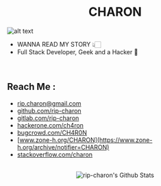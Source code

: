 <div align="center">
<h1>CHARON</h1> 
</div>
  
![alt text](https://m.media-amazon.com/images/I/81LSP0rGz1L._SS500_.jpg)

- WANNA READ MY STORY 👆🏻
- Full Stack Developer, Geek and a Hacker 👀

</br>

## Reach Me : 
- [rip.charon@gmail.com](mailto:rip.charon@gmail.com)
- [github.com/rip-charon](https://github.com/rip-charon)
- [gitlab.com/rip-charon](https://gitlab.com/rip-charon)
- [hackerone.com/ch4ron](https://hackerone.com/ch4ron/)
- [bugcrowd.com/CH4R0N](https://bugcrowd.com/CH4R0N)
- [www.zone-h.org/CHARON](https://www.zone-h.org/archive/notifier=CHARON)
- [stackoverflow.com/charon](https://stackexchange.com/users/22479330/charon)

</br>
<div align="center">

<img align="center" src="https://github-readme-stats.vercel.app/api?username=rip-charon&include_all_commits=true&count_private=true&show_icons=true&line_height=20&title_color=7A7ADB&icon_color=2234AE&text_color=D3D3D3&bg_color=0,000000,130F40" alt="rip-charon's Github Stats">

</br>
</div>
